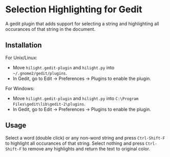 Selection Highlighting for Gedit
================================

A gedit plugin that adds support for selecting a string and highlighting all occurances of that string in the document.

Installation
--------------

For Unix/Linux:
- Move `hilight.gedit-plugin` and `hilight.py` into `~/.gnome2/gedit/plugins`.
- In Gedit, go to Edit &rarr; Preferences &rarr; Plugins to enable the plugin.

For Windows:
- Move `hilight.gedit-plugin` and `hilight.py` into `C:\Program Files\gedit\lib\gedit-2\plugins`.
- In Gedit, go to Edit &rarr; Preferences &rarr; Plugins to enable the plugin.

Usage
--------

Select a word (double click) or any non-word string and press `Ctrl-Shift-F` to highlight all occurances of that string.
Select nothing and press `Ctrl-Shift-F` to remove any highlights and return the text to original color.

